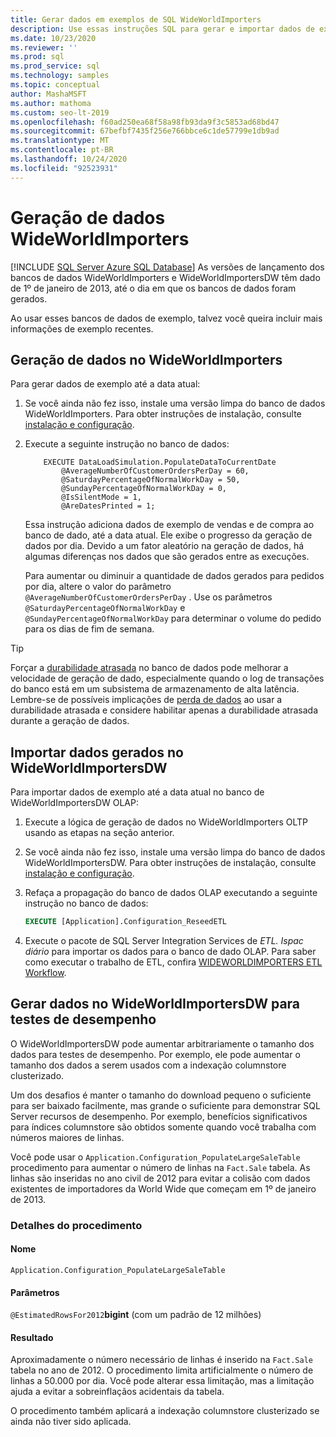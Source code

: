```yaml
---
title: Gerar dados em exemplos de SQL WideWorldImporters
description: Use essas instruções SQL para gerar e importar dados de exemplo até a data atual para os bancos de WideWorldImporters de exemplo.
ms.date: 10/23/2020
ms.reviewer: ''
ms.prod: sql
ms.prod_service: sql
ms.technology: samples
ms.topic: conceptual
author: MashaMSFT
ms.author: mathoma
ms.custom: seo-lt-2019
ms.openlocfilehash: f60ad250ea68f58a98fb93da9f3c5853ad68bd47
ms.sourcegitcommit: 67befbf7435f256e766bbce6c1de57799e1db9ad
ms.translationtype: MT
ms.contentlocale: pt-BR
ms.lasthandoff: 10/24/2020
ms.locfileid: "92523931"
---
```

# <a name="wideworldimporters-data-generation"></a>Geração de dados WideWorldImporters
[!INCLUDE [SQL Server Azure SQL Database](../includes/applies-to-version/sql-asdb.md)]
As versões de lançamento dos bancos de dados WideWorldImporters e WideWorldImportersDW têm dado de 1º de janeiro de 2013, até o dia em que os bancos de dados foram gerados.

Ao usar esses bancos de dados de exemplo, talvez você queira incluir mais informações de exemplo recentes.

## <a name="data-generation-in-wideworldimporters"></a>Geração de dados no WideWorldImporters

Para gerar dados de exemplo até a data atual:

1. Se você ainda não fez isso, instale uma versão limpa do banco de dados WideWorldImporters. Para obter instruções de instalação, consulte [instalação e configuração](wide-world-importers-oltp-install-configure.md).
2. Execute a seguinte instrução no banco de dados:

    ```
        EXECUTE DataLoadSimulation.PopulateDataToCurrentDate
            @AverageNumberOfCustomerOrdersPerDay = 60,
            @SaturdayPercentageOfNormalWorkDay = 50,
            @SundayPercentageOfNormalWorkDay = 0,
            @IsSilentMode = 1,
            @AreDatesPrinted = 1;
    ```

    Essa instrução adiciona dados de exemplo de vendas e de compra ao banco de dado, até a data atual. Ele exibe o progresso da geração de dados por dia. Devido a um fator aleatório na geração de dados, há algumas diferenças nos dados que são gerados entre as execuções.

    Para aumentar ou diminuir a quantidade de dados gerados para pedidos por dia, altere o valor do parâmetro `@AverageNumberOfCustomerOrdersPerDay` . Use os parâmetros `@SaturdayPercentageOfNormalWorkDay` e `@SundayPercentageOfNormalWorkDay` para determinar o volume do pedido para os dias de fim de semana.

> [!TIP]
> Forçar a [durabilidade atrasada](../relational-databases/logs/control-transaction-durability.md) no banco de dados pode melhorar a velocidade de geração de dado, especialmente quando o log de transações do banco está em um subsistema de armazenamento de alta latência. Lembre-se de possíveis implicações de [perda de dados](../relational-databases/logs/control-transaction-durability.md#bkmk_DataLoss) ao usar a durabilidade atrasada e considere habilitar apenas a durabilidade atrasada durante a geração de dados.

## <a name="import-generated-data-in-wideworldimportersdw"></a>Importar dados gerados no WideWorldImportersDW

Para importar dados de exemplo até a data atual no banco de WideWorldImportersDW OLAP:

1. Execute a lógica de geração de dados no WideWorldImporters OLTP usando as etapas na seção anterior.
2. Se você ainda não fez isso, instale uma versão limpa do banco de dados WideWorldImportersDW. Para obter instruções de instalação, consulte [instalação e configuração](wide-world-importers-oltp-install-configure.md).
3. Refaça a propagação do banco de dados OLAP executando a seguinte instrução no banco de dados:

    ```sql
    EXECUTE [Application].Configuration_ReseedETL
    ```

4. Execute o pacote de SQL Server Integration Services de *ETL. Ispac diário* para importar os dados para o banco de dado OLAP. Para saber como executar o trabalho de ETL, confira [WIDEWORLDIMPORTERS ETL Workflow](wide-world-importers-perform-etl.md).

## <a name="generate-data-in-wideworldimportersdw-for-performance-testing"></a>Gerar dados no WideWorldImportersDW para testes de desempenho

O WideWorldImportersDW pode aumentar arbitrariamente o tamanho dos dados para testes de desempenho. Por exemplo, ele pode aumentar o tamanho dos dados a serem usados com a indexação columnstore clusterizado.

Um dos desafios é manter o tamanho do download pequeno o suficiente para ser baixado facilmente, mas grande o suficiente para demonstrar SQL Server recursos de desempenho. Por exemplo, benefícios significativos para índices columnstore são obtidos somente quando você trabalha com números maiores de linhas. 

Você pode usar o `Application.Configuration_PopulateLargeSaleTable` procedimento para aumentar o número de linhas na `Fact.Sale` tabela. As linhas são inseridas no ano civil de 2012 para evitar a colisão com dados existentes de importadores da World Wide que começam em 1º de janeiro de 2013.

### <a name="procedure-details"></a>Detalhes do procedimento

#### <a name="name"></a>Nome

`Application.Configuration_PopulateLargeSaleTable`

#### <a name="parameters"></a>Parâmetros

`@EstimatedRowsFor2012`**bigint** (com um padrão de 12 milhões)

#### <a name="result"></a>Resultado

Aproximadamente o número necessário de linhas é inserido na `Fact.Sale` tabela no ano de 2012. O procedimento limita artificialmente o número de linhas a 50.000 por dia. Você pode alterar essa limitação, mas a limitação ajuda a evitar a sobreinflaçãos acidentais da tabela.

O procedimento também aplicará a indexação columnstore clusterizado se ainda não tiver sido aplicada.
